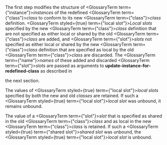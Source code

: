  



The first step modifies the structure of <GlossaryTerm  term={"instance"}><i>instances</i></GlossaryTerm> of the redefined <GlossaryTerm  term={"class"}><i>class</i></GlossaryTerm> to conform to its new <GlossaryTerm  term={"class"}><i>class</i></GlossaryTerm> definition. <GlossaryTerm styled={true} term={"local slot"}><i>Local slots</i></GlossaryTerm> specified by the new <GlossaryTerm  term={"class"}><i>class</i></GlossaryTerm> definition that are not specified as either local or shared by the old <GlossaryTerm  term={"class"}><i>class</i></GlossaryTerm> are added, and <GlossaryTerm  term={"slot"}><i>slots</i></GlossaryTerm> not specified as either local or shared by the new <GlossaryTerm  term={"class"}><i>class</i></GlossaryTerm> definition that are specified as local by the old <GlossaryTerm  term={"class"}><i>class</i></GlossaryTerm> are discarded. The <GlossaryTerm  term={"name"}><i>names</i></GlossaryTerm> of these added and discarded <GlossaryTerm  term={"slot"}><i>slots</i></GlossaryTerm> are passed as arguments to **update-instance-for-redefined-class** as described in 



the next section. 



The values of <GlossaryTerm styled={true} term={"local slot"}><i>local slots</i></GlossaryTerm> specified by both the new and old *classes* are retained. If such a <GlossaryTerm styled={true} term={"local slot"}><i>local slot</i></GlossaryTerm> was unbound, it remains unbound. 



The value of a <GlossaryTerm  term={"slot"}><i>slot</i></GlossaryTerm> that is specified as shared in the old <GlossaryTerm  term={"class"}><i>class</i></GlossaryTerm> and as local in the new <GlossaryTerm  term={"class"}><i>class</i></GlossaryTerm> is retained. If such a <GlossaryTerm styled={true} term={"shared slot"}><i>shared slot</i></GlossaryTerm> was unbound, the <GlossaryTerm styled={true} term={"local slot"}><i>local slot</i></GlossaryTerm> is unbound.  







